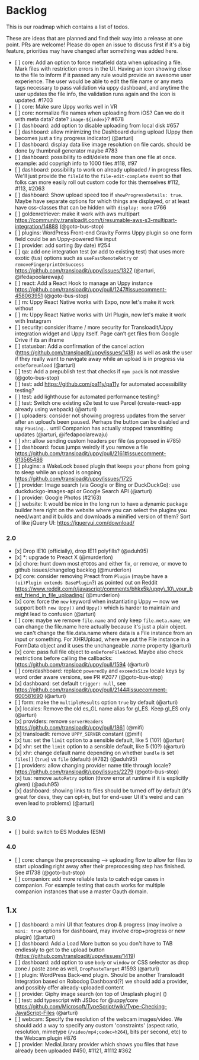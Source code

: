 # Backlog

<!--lint disable no-literal-urls no-undefined-references-->

This is our roadmap which contains a list of todos.

These are ideas that are planned and find their way into a release at one point.
PRs are welcome! Please do open an issue to discuss first if it's a big feature, priorities may have changed after something was added here.

*   \[ ] core: Add an option to force metafield data when uploading a file. Mark files with restriction errors in the UI. Having an icon showing close to the file to inform if it passed any rule would provide an awesome user experience. The user would be able to edit the file name or any meta tags necessary to pass validation via uppy dashboard, and anytime the user updates the file info, the validation runs again and the icon is updated. #1703
*   \[ ] core: Make sure Uppy works well in VR
*   \[ ] core: normalize file names when uploading from iOS? Can we do it with meta data? date? `image-${index}`? #678
*   \[ ] dashboard: add option to disable uploading from local disk #657
*   \[ ] dashboard: allow minimizing the Dashboard during upload (Uppy then becomes just a tiny progress indicator) (@arturi)
*   \[ ] dashboard: display data like image resolution on file cards. should be done by thumbnail generator maybe #783
*   \[ ] dashboard: possibility to edit/delete more than one file at once. example: add copyrigh info to 1000 files #118, #97
*   \[ ] dashboard: possibility to work on already uploaded / in progress files. We'll just provide the `fileId` to the `file-edit-complete` event so that folks can more easily roll out custom code for this themselves #112, #113, #2063
*   \[ ] dashboard: Show upload speed too if `showProgressDetails: true`. Maybe have separate options for which things are displayed, or at least have css-classes that can be hidden with `display: none` #766
*   \[ ] goldenretriever: make it work with aws multipart https://community.transloadit.com/t/resumable-aws-s3-multipart-integration/14888 (@goto-bus-stop)
*   \[ ] plugins: WordPress Front-end Gravity Forms Uppy plugin so one form field could be an Uppy-powered file input
*   \[ ] provider: add sorting (by date) #254
*   \[ ] qa: add one integration test (or add to existing test) that uses more exotic (tus) options such as `useFastRemoteRetry` or `removeFingerprintOnSuccess` https://github.com/transloadit/uppy/issues/1327 (@arturi, @ifedapoolarewaju)
*   \[ ] react: Add a React Hook to manage an Uppy instance https://github.com/transloadit/uppy/pull/1247#issuecomment-458063951 (@goto-bus-stop)
*   \[ ] rn: Uppy React Native works with Expo, now let's make it work without
*   \[ ] rn: Uppy React Native works with Url Plugin, now let's make it work with Instagram
*   \[ ] security: consider iframe / more security for Transloadit/Uppy integration widget and Uppy itself. Page can’t get files from Google Drive if its an iframe
*   \[ ] statusbar: Add a confirmation of the cancel action (https://github.com/transloadit/uppy/issues/1418) as well as ask the user if they really want to navigate away while an upload is in progress via `onbeforeunload` (@arturi)
*   \[ ] test: Add a prepublish test that checks if `npm pack` is not massive (@goto-bus-stop)
*   \[ ] test: add https://github.com/pa11y/pa11y for automated accessibility testing?
*   \[ ] test: add lighthouse for automated performance testing?
*   \[ ] test: Switch one existing e2e test to use Parcel (create-react-app already using webpack) (@arturi)
*   \[ ] uploaders: consider not showing progress updates from the server after an upload’s been paused. Perhaps the button can be disabled and say `Pausing..` until Companion has actually stopped transmitting updates (@arturi, @ifedapoolarewaju)
*   \[ ] xhr: allow sending custom headers per file (as proposed in #785)
*   \[ ] dashboard: focus jumps weirdly if you remove a file https://github.com/transloadit/uppy/pull/2161#issuecomment-613565486
*   \[ ] plugins: a WakeLock based plugin that keeps your phone from going to sleep while an upload is ongoing https://github.com/transloadit/uppy/issues/1725
*   \[ ] provider: Image search (via Google or Bing or DuckDuckGo): use duckduckgo-images-api or Google Search API (@arturi)
*   \[ ] provider: Google Photos (#2163)
*   \[ ] website: It would be nice in the long run to have a dynamic package builder here right on the website where you can select the plugins you need/want and it builds and downloads a minified version of them? Sort of like jQuery UI: https://jqueryui.com/download/

### 2.0

*   \[x] Drop IE10 (officially), drop IE11 polyfills? (@aduh95)
*   \[x] \*: upgrade to Preact X (@murderlon)
*   \[x] chore: hunt down most `@TODO`s and either fix, or remove, or move to github issues/changelog backlog (@murderlon)
*   \[x] core: consider removing Preact from `Plugin` (maybe have a `(ui)Plugin extends BasePlugin`?) as pointed out on Reddit https://www.reddit.com/r/javascript/comments/bhkx5k/uppy\_10\_your_best_friend_in_file_uploading/ (@murderlon)
*   \[x] core: force the `new` keyword when instantiating Uppy — now we support both `new Uppy()` and `Uppy()` which is harder to maintain and might lead to confusion (@arturi)
*   \[ ] core: maybe we remove `file.name` and only keep `file.meta.name`; we can change the file.name here actually because it's just a plain object. we can't change the file.data.name where data is a File instance from an input or something. For XHRUpload, where we put the File instance in a FormData object and it uses the unchangeable .name property (@arturi)
*   \[x] core: pass full file object to `onBeforeFileAdded`. Maybe also check restrictions before calling the callbacks: https://github.com/transloadit/uppy/pull/1594 (@arturi)
*   \[ ] core/dashboard: replace `poweredBy` and `exceedsSize` locale keys by word order aware versions, see PR #2077 (@goto-bus-stop)
*   \[x] dashboard: set default `trigger: null`, see https://github.com/transloadit/uppy/pull/2144#issuecomment-600581690 (@arturi)
*   \[ ] form: make the `multipleResults` option `true` by default (@arturi)
*   \[x] locales: Remove the old es_GL name alias for gl_ES. Keep gl_ES only (@arturi)
*   \[x] providers: remove `serverHeaders` https://github.com/transloadit/uppy/pull/1861 (@mifi)
*   \[x] transloadit: remove `UPPY_SERVER` constant (@mifi)
*   \[x] tus: set the `limit` option to a sensible default, like 5 (10?) (@arturi)
*   \[x] xhr: set the `limit` option to a sensible default, like 5 (10?) (@arturi)
*   \[x] xhr: change default name depending on whether `bundle` is set `files[]` (`true`) vs `file` (default) (#782) (@aduh95)
*   \[ ] providers: allow changing provider name title through locale? https://github.com/transloadit/uppy/issues/2279 (@goto-bus-stop)
*   \[x] tus: remove `autoRetry` option (throw error at runtime if it is explicitly given) (@aduh95)
*   \[x] dashboard: showing links to files should be turned off by default (it's great for devs, they can opt-in, but for end-user UI it's weird and can even lead to problems) (@arturi)

### 3.0

*   \[ ] build: switch to ES Modules (ESM)

### 4.0

*   \[ ] core: change the preprocessing --> uploading flow to allow for files to start uploading right away after their preprocessing step has finished. See #1738 (@goto-but-stop)
*   \[ ] companion: add more reliable tests to catch edge cases in companion. For example testing that oauth works for multiple companion instances that use a master Oauth domain.

## 1.x

*   \[ ] dashboard: a mini UI that features drop & progress (may involve a `mini: true` options for dashboard, may involve drop+progress or new plugin) (@arturi)
*   \[ ] dashboard: Add a Load More button so you don't have to TAB endlessly to get to the upload button (https://github.com/transloadit/uppy/issues/1419)
*   \[ ] dashboard: add option to use `body` or `window` or CSS selector as drop zone / paste zone as well, `DropPasteTarget` #1593 (@arturi)
*   \[ ] plugin: WordPress Back-end plugin. Should be another Transloadit Integration based on Robodog Dashboard(?) we should add a provider, and possibly offer already-uploaded content
*   \[ ] provider: Giphy image search (on top of Unsplash plugin) ()
*   \[ ] test: add typescript with JSDoc for @uppy/core https://github.com/Microsoft/TypeScript/wiki/Type-Checking-JavaScript-Files (@arturi)
*   \[ ] webcam: Specify the resolution of the webcam images/video. We should add a way to specify any custom 'constraints' (aspect ratio, resolution, mimetype (`/video/mp4;codec=h264`), bits per second, etc) to the Webcam plugin #876
*   \[ ] provider: MediaLibrary provider which shows you files that have already been uploaded #450, #1121, #1112 #362
